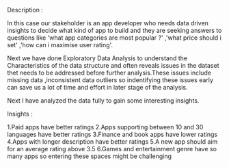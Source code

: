 Description : 

In this case our stakeholder is an app developer who needs data driven insights to decide what kind of app to build and they are seeking answers 
to questions like 'what app categories are most popular ?' ,'what price should i set' ,'how can i maximise user rating'.

Next we have done Exploratory Data Analysis to understand the Characteristics of the data structure and often reveals issues in the dataset 
thet needs to be addressed before further analysis.These issues include missing data  ,inconsistent data outliers so indentifying these issues 
early can save us a lot of time and effort in later stage of the analysis.

Next I have analyzed the data fully to gain some interesting insights.

Insights : 

1.Paid apps have better ratings
2.Apps supporting between 10 and 30 languages have better ratings
3.Finance and book apps have lower ratings
4.Apps with longer description have better ratings
5.A new app should aim for an average rating above 3.5
6.Games and entertainment genre have so many apps so entering these spaces might be challenging




